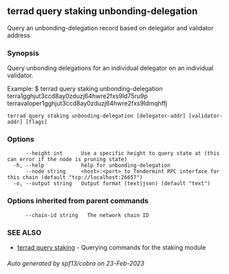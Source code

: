 ## terrad query staking unbonding-delegation

Query an unbonding-delegation record based on delegator and validator address

### Synopsis

Query unbonding delegations for an individual delegator on an individual validator.

Example:
$ terrad query staking unbonding-delegation terra1gghjut3ccd8ay0zduzj64hwre2fxs9ld75ru9p terravaloper1gghjut3ccd8ay0zduzj64hwre2fxs9ldmqhffj

```
terrad query staking unbonding-delegation [delegator-addr] [validator-addr] [flags]
```

### Options

```
      --height int      Use a specific height to query state at (this can error if the node is pruning state)
  -h, --help            help for unbonding-delegation
      --node string     <host>:<port> to Tendermint RPC interface for this chain (default "tcp://localhost:26657")
  -o, --output string   Output format (text|json) (default "text")
```

### Options inherited from parent commands

```
      --chain-id string   The network chain ID
```

### SEE ALSO

* [terrad query staking](terrad_query_staking.md)	 - Querying commands for the staking module

###### Auto generated by spf13/cobra on 23-Feb-2023
